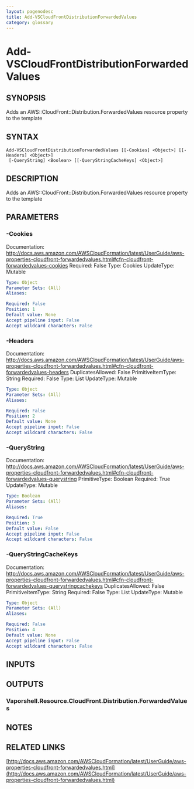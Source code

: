 ```yaml
---
layout: pagenodesc
title: Add-VSCloudFrontDistributionForwardedValues
category: glossary
---
```


# Add-VSCloudFrontDistributionForwardedValues

## SYNOPSIS
Adds an AWS::CloudFront::Distribution.ForwardedValues resource property to the template

## SYNTAX

```
Add-VSCloudFrontDistributionForwardedValues [[-Cookies] <Object>] [[-Headers] <Object>]
 [-QueryString] <Boolean> [[-QueryStringCacheKeys] <Object>]
```

## DESCRIPTION
Adds an AWS::CloudFront::Distribution.ForwardedValues resource property to the template

## PARAMETERS

### -Cookies
Documentation: http://docs.aws.amazon.com/AWSCloudFormation/latest/UserGuide/aws-properties-cloudfront-forwardedvalues.html#cfn-cloudfront-forwardedvalues-cookies
Required: False
Type: Cookies
UpdateType: Mutable

```yaml
Type: Object
Parameter Sets: (All)
Aliases: 

Required: False
Position: 1
Default value: None
Accept pipeline input: False
Accept wildcard characters: False
```

### -Headers
Documentation: http://docs.aws.amazon.com/AWSCloudFormation/latest/UserGuide/aws-properties-cloudfront-forwardedvalues.html#cfn-cloudfront-forwardedvalues-headers
DuplicatesAllowed: False
PrimitiveItemType: String
Required: False
Type: List
UpdateType: Mutable

```yaml
Type: Object
Parameter Sets: (All)
Aliases: 

Required: False
Position: 2
Default value: None
Accept pipeline input: False
Accept wildcard characters: False
```

### -QueryString
Documentation: http://docs.aws.amazon.com/AWSCloudFormation/latest/UserGuide/aws-properties-cloudfront-forwardedvalues.html#cfn-cloudfront-forwardedvalues-querystring
PrimitiveType: Boolean
Required: True
UpdateType: Mutable

```yaml
Type: Boolean
Parameter Sets: (All)
Aliases: 

Required: True
Position: 3
Default value: False
Accept pipeline input: False
Accept wildcard characters: False
```

### -QueryStringCacheKeys
Documentation: http://docs.aws.amazon.com/AWSCloudFormation/latest/UserGuide/aws-properties-cloudfront-forwardedvalues.html#cfn-cloudfront-forwardedvalues-querystringcachekeys
DuplicatesAllowed: False
PrimitiveItemType: String
Required: False
Type: List
UpdateType: Mutable

```yaml
Type: Object
Parameter Sets: (All)
Aliases: 

Required: False
Position: 4
Default value: None
Accept pipeline input: False
Accept wildcard characters: False
```

## INPUTS

## OUTPUTS

### Vaporshell.Resource.CloudFront.Distribution.ForwardedValues

## NOTES

## RELATED LINKS

[http://docs.aws.amazon.com/AWSCloudFormation/latest/UserGuide/aws-properties-cloudfront-forwardedvalues.html](http://docs.aws.amazon.com/AWSCloudFormation/latest/UserGuide/aws-properties-cloudfront-forwardedvalues.html)

